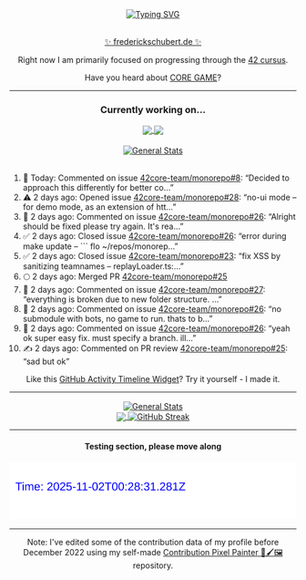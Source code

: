 <div align="center">
	<a href="https://git.io/typing-svg"><img src="https://readme-typing-svg.demolab.com?font=Fira+Code&size=30&pause=1000&color=70A5FD&background=1A1B27&center=true&vCenter=true&repeat=false&random=false&width=550&lines=%F0%9F%91%8B+Hello+World!+I'm+Freddy!+%F0%9F%96%96" alt="Typing SVG" /></a>
</div>
<br>
<div align="center">
	<p></p><a href="https://frederickschubert.de">✨ frederickschubert.de ✨</a></p>
	<p>Right now I am primarily focused on progressing through the <a href="https://github.com/FreddyMSchubert/42_cursus">42 cursus</a>.</p>
	<p>Have you heard about <a href="https://coregame.de/">CORE GAME</a>?</p>
</div>

<hr>

<div align="center">

### Currently working on...

<!-- [![current_repo](https://github-readme-stats.vercel.app/api/pin/?username=FreddyMSchubert&repo=Crafty_Concoctions&theme=tokyonight)](https://github.com/FreddyMSchubert/Crafty_Concoctions) -->

<div align="center">
	<a href="https://github.com/Reptudn/42_transcendence" target="_blank">
		<img align="center" src="https://github-readme-stats.vercel.app/api/pin/?username=Reptudn&repo=42_transcendence&theme=tokyonight" />
	</a>
	<a href="https://github.com/42core-team/monorepo" target="_blank">
		<img align="center" src="https://github-readme-stats.vercel.app/api/pin/?username=42core-team&repo=monorepo&theme=tokyonight" />
	</a>
</div>

<br>

<div align="center">
	<a href="https://github.com/FreddyMSchubert/42_cursus" target="_blank">
		<img align="center" src="https://github-readme-stats.vercel.app/api/pin/?username=FreddyMSchubert&repo=42_cursus&theme=tokyonight" alt="General Stats" />
	</a>
</div>

<br>

<div align="left">
<ol>
<!-- ACTIVITY:START -->
<li>💬 Today: Commented on issue <a href="https://github.com/42core-team/monorepo/issues/8#issuecomment-3216564162">42core-team/monorepo#8</a>: “Decided to approach this differently for better co…”</li>
<li>⚠️ 2 days ago: Opened issue <a href="https://github.com/42core-team/monorepo/issues/28">42core-team/monorepo#28</a>: “no-ui mode – for demo mode, as an extension of htt…”</li>
<li>💬 2 days ago: Commented on issue <a href="https://github.com/42core-team/monorepo/issues/26#issuecomment-3210149754">42core-team/monorepo#26</a>: “Alright should be fixed please try again. It's rea…”</li>
<li>✅ 2 days ago: Closed issue <a href="https://github.com/42core-team/monorepo/issues/26">42core-team/monorepo#26</a>: “error during make update – ``` flo ~/repos/monorep…”</li>
<li>✅ 2 days ago: Closed issue <a href="https://github.com/42core-team/monorepo/issues/23">42core-team/monorepo#23</a>: “fix XSS by sanitizing teamnames – replayLoader.ts:…”</li>
<li>🌕 2 days ago: Merged PR <a href="https://github.com/42core-team/monorepo/pull/25">42core-team/monorepo#25</a></li>
<li>💬 2 days ago: Commented on issue <a href="https://github.com/42core-team/monorepo/issues/27#issuecomment-3209998568">42core-team/monorepo#27</a>: “everything is broken due to new folder structure. …”</li>
<li>💬 2 days ago: Commented on issue <a href="https://github.com/42core-team/monorepo/issues/26#issuecomment-3209994622">42core-team/monorepo#26</a>: “no submodule with bots, no game to run. thats to b…”</li>
<li>💬 2 days ago: Commented on issue <a href="https://github.com/42core-team/monorepo/issues/26#issuecomment-3209990700">42core-team/monorepo#26</a>: “yeah ok super easy fix. must specify a branch. ill…”</li>
<li>✍️ 2 days ago: Commented on PR review <a href="https://github.com/42core-team/monorepo/pull/25#discussion_r2290534388">42core-team/monorepo#25</a>: “sad but ok”</li>
<!-- ACTIVITY:END -->
</ol>
</div>

Like this [GitHub Activity Timeline Widget](https://github.com/FreddyMSchubert/github-activity-timeline)? Try it yourself - I made it.

<hr>

<div align="center">
	<a href="https://github.com/anuraghazra/github-readme-stats" target="_blank">
		<img height=200 align="center" src="https://github-readme-stats.vercel.app/api?username=FreddyMSchubert&show_icons=true&theme=tokyonight&card_width=650" alt="General Stats" />
	</a>
</div>

<div align="center">
	<a href="https://github.com/anuraghazra/github-readme-stats" target="_blank">
		<img height=200 align="center" src="https://github-readme-stats.vercel.app/api/top-langs/?username=FreddyMSchubert&layout=donut&theme=tokyonight&card_width=320">
	</a>
	<a href="https://github.com/DenverCoder1/github-readme-streak-stats" target="_blank">
		<img height=200 align="center" src="https://streak-stats.demolab.com?user=FreddyMSchubert&theme=tokyonight&date_format=j%20M%5B%20Y%5D&card_width=320&card_height=200&hide_total_contributions=true" alt="GitHub Streak" />
	</a>
</div>

<hr>

#### Testing section, please move along

![GitHub Defenders SVG](https://github.com/FreddyMSchubert/FreddyMSchubert/blob/github_defenders_output/output.svg)

<hr>

Note: I've edited some of the contribution data of my profile before December 2022 using my self-made [Contribution Pixel Painter 🎨🖌️🖼️](https://github.com/FreddyMSchubert/contribution-pixel-painter) repository.
